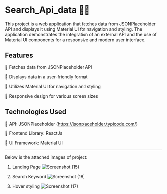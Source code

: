 # Search_Api_data 👨‍💻

This project is a web application that fetches data from JSONPlaceholder API and displays it using Material UI for navigation and styling. The application demonstrates the integration of an external API and the use of Material UI components for a responsive and modern user interface.


## Features

🔸 Fetches data from JSONPlaceholder API

🔸 Displays data in a user-friendly format

🔸 Utilizes Material UI for navigation and styling

🔸 Responsive design for various screen sizes


## Technologies Used

🔹 API: JSONPlaceholder (https://jsonplaceholder.typicode.com/)

🔹 Frontend Library: ReactJs

🔹 UI Framework: Material UI

-------------------------------------------------------------------------------

Below is the attached images of project:

1. Landing Page
   ![Screenshot (15)](https://github.com/Shashwat-pati/Search_Api_data/assets/99614901/f6fb30e4-b8a9-4387-9701-d6f43cdc05d6)


2. Search Keyword
   ![Screenshot (18)](https://github.com/Shashwat-pati/Search_Api_data/assets/99614901/d7da3a8a-bbfb-403a-9dba-a6903fa66633)
 

3. Hover styling
 ![Screenshot (17)](https://github.com/Shashwat-pati/Search_Api_data/assets/99614901/dbca384e-a2b6-443a-bf27-2f4a00f9cd8b)

   



